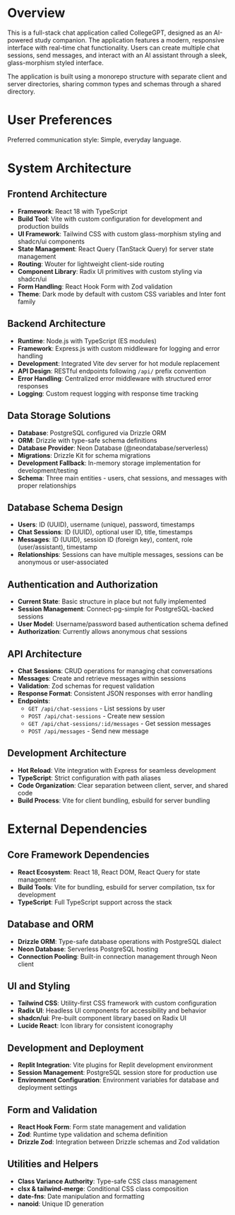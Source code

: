 # Overview

This is a full-stack chat application called CollegeGPT, designed as an AI-powered study companion. The application features a modern, responsive interface with real-time chat functionality. Users can create multiple chat sessions, send messages, and interact with an AI assistant through a sleek, glass-morphism styled interface.

The application is built using a monorepo structure with separate client and server directories, sharing common types and schemas through a shared directory.

# User Preferences

Preferred communication style: Simple, everyday language.

# System Architecture

## Frontend Architecture
- **Framework**: React 18 with TypeScript
- **Build Tool**: Vite with custom configuration for development and production builds
- **UI Framework**: Tailwind CSS with custom glass-morphism styling and shadcn/ui components
- **State Management**: React Query (TanStack Query) for server state management
- **Routing**: Wouter for lightweight client-side routing
- **Component Library**: Radix UI primitives with custom styling via shadcn/ui
- **Form Handling**: React Hook Form with Zod validation
- **Theme**: Dark mode by default with custom CSS variables and Inter font family

## Backend Architecture
- **Runtime**: Node.js with TypeScript (ES modules)
- **Framework**: Express.js with custom middleware for logging and error handling
- **Development**: Integrated Vite dev server for hot module replacement
- **API Design**: RESTful endpoints following `/api/` prefix convention
- **Error Handling**: Centralized error middleware with structured error responses
- **Logging**: Custom request logging with response time tracking

## Data Storage Solutions
- **Database**: PostgreSQL configured via Drizzle ORM
- **ORM**: Drizzle with type-safe schema definitions
- **Database Provider**: Neon Database (@neondatabase/serverless)
- **Migrations**: Drizzle Kit for schema migrations
- **Development Fallback**: In-memory storage implementation for development/testing
- **Schema**: Three main entities - users, chat sessions, and messages with proper relationships

## Database Schema Design
- **Users**: ID (UUID), username (unique), password, timestamps
- **Chat Sessions**: ID (UUID), optional user ID, title, timestamps
- **Messages**: ID (UUID), session ID (foreign key), content, role (user/assistant), timestamp
- **Relationships**: Sessions can have multiple messages, sessions can be anonymous or user-associated

## Authentication and Authorization
- **Current State**: Basic structure in place but not fully implemented
- **Session Management**: Connect-pg-simple for PostgreSQL-backed sessions
- **User Model**: Username/password based authentication schema defined
- **Authorization**: Currently allows anonymous chat sessions

## API Architecture
- **Chat Sessions**: CRUD operations for managing chat conversations
- **Messages**: Create and retrieve messages within sessions
- **Validation**: Zod schemas for request validation
- **Response Format**: Consistent JSON responses with error handling
- **Endpoints**:
  - `GET /api/chat-sessions` - List sessions by user
  - `POST /api/chat-sessions` - Create new session
  - `GET /api/chat-sessions/:id/messages` - Get session messages
  - `POST /api/messages` - Send new message

## Development Architecture
- **Hot Reload**: Vite integration with Express for seamless development
- **TypeScript**: Strict configuration with path aliases
- **Code Organization**: Clear separation between client, server, and shared code
- **Build Process**: Vite for client bundling, esbuild for server bundling

# External Dependencies

## Core Framework Dependencies
- **React Ecosystem**: React 18, React DOM, React Query for state management
- **Build Tools**: Vite for bundling, esbuild for server compilation, tsx for development
- **TypeScript**: Full TypeScript support across the stack

## Database and ORM
- **Drizzle ORM**: Type-safe database operations with PostgreSQL dialect
- **Neon Database**: Serverless PostgreSQL hosting
- **Connection Pooling**: Built-in connection management through Neon client

## UI and Styling
- **Tailwind CSS**: Utility-first CSS framework with custom configuration
- **Radix UI**: Headless UI components for accessibility and behavior
- **shadcn/ui**: Pre-built component library based on Radix UI
- **Lucide React**: Icon library for consistent iconography

## Development and Deployment
- **Replit Integration**: Vite plugins for Replit development environment
- **Session Management**: PostgreSQL session store for production use
- **Environment Configuration**: Environment variables for database and deployment settings

## Form and Validation
- **React Hook Form**: Form state management and validation
- **Zod**: Runtime type validation and schema definition
- **Drizzle Zod**: Integration between Drizzle schemas and Zod validation

## Utilities and Helpers
- **Class Variance Authority**: Type-safe CSS class management
- **clsx & tailwind-merge**: Conditional CSS class composition
- **date-fns**: Date manipulation and formatting
- **nanoid**: Unique ID generation